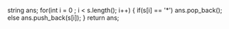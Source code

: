string ans;
for(int i = 0 ; i < s.length(); i++)
{
if(s[i] == '*')
ans.pop_back();
else
ans.push_back(s[i]);
}
return ans;